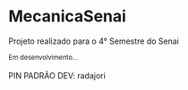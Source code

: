 ﻿# MecanicaSenai
<p>Projeto realizado para o 4° Semestre do Senai</p>
<small>Em desenvolvimento...</small>
<br><br>
PIN PADRÃO DEV: radajori
